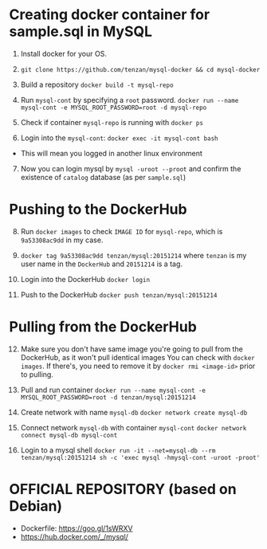 # Creating docker container for sample.sql in MySQL

1. Install docker for your OS.

2. `git clone https://github.com/tenzan/mysql-docker && cd mysql-docker`

3. Build a repository
`docker build -t mysql-repo`

4. Run `mysql-cont` by specifying a `root` password.
`docker run --name mysql-cont -e MYSQL_ROOT_PASSWORD=root -d mysql-repo`

5. Check if container `mysql-repo` is running with `docker ps`

6. Login into the `mysql-cont`: `docker exec -it mysql-cont bash`
 - This will mean you logged in another linux environment

7. Now you can login mysql by `mysql -uroot --proot` and confirm the existence of `catalog` database (as per `sample.sql`)

# Pushing to the DockerHub

8. Run `docker images` to check `IMAGE ID` for `mysql-repo`, which is `9a53308ac9dd` in my case.

9. `docker tag 9a53308ac9dd tenzan/mysql:20151214`
where `tenzan` is my user name in the `DockerHub` and `20151214` is a tag.

10. Login into the DockerHub `docker login`

11. Push to the DockerHub `docker push tenzan/mysql:20151214`

# Pulling from the DockerHub

12. Make sure you don't have same image you're going to pull from the DockerHub, as it won't pull identical images
You can check with `docker images`. If there's, you need to remove it by `docker rmi <image-id>` prior to pulling.

13. Pull and run container
`docker run --name mysql-cont -e MYSQL_ROOT_PASSWORD=root -d tenzan/mysql:20151214`

14. Create network with name `mysql-db`
`docker network create mysql-db`

15. Connect network `mysql-db` with container `mysql-cont`
`docker network connect mysql-db mysql-cont`

16. Login to a mysql shell
`docker run -it --net=mysql-db --rm tenzan/mysql:20151214 sh -c 'exec mysql -hmysql-cont -uroot -proot'`

# OFFICIAL REPOSITORY (based on Debian)
 - Dockerfile: https://goo.gl/1sWRXV
 - https://hub.docker.com/_/mysql/
